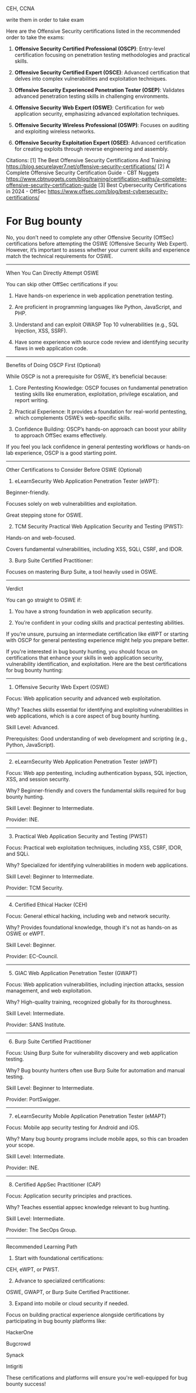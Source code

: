 
CEH, CCNA


write them in order to take exam

Here are the Offensive Security certifications listed in the recommended order to take the exams:

1. **Offensive Security Certified Professional (OSCP)**: Entry-level certification focusing on penetration testing methodologies and practical skills.

2. **Offensive Security Certified Expert (OSCE)**: Advanced certification that delves into complex vulnerabilities and exploitation techniques.

3. **Offensive Security Experienced Penetration Tester (OSEP)**: Validates advanced penetration testing skills in challenging environments.

4. **Offensive Security Web Expert (OSWE)**: Certification for web application security, emphasizing advanced exploitation techniques.

5. **Offensive Security Wireless Professional (OSWP)**: Focuses on auditing and exploiting wireless networks.

6. **Offensive Security Exploitation Expert (OSEE)**: Advanced certification for creating exploits through reverse engineering and assembly.

Citations:
[1] The Best Offensive Security Certifications And Training https://blog.securelayer7.net/offensive-security-certifications/
[2] A Complete Offensive Security Certification Guide - CBT Nuggets https://www.cbtnuggets.com/blog/training/certification-paths/a-complete-offensive-security-certification-guide
[3] Best Cybersecurity Certifications in 2024 - OffSec https://www.offsec.com/blog/best-cybersecurity-certifications/







# For Bug bounty 

No, you don’t need to complete any other Offensive Security (OffSec) certifications before attempting the OSWE (Offensive Security Web Expert). However, it’s important to assess whether your current skills and experience match the technical requirements for OSWE.


---

When You Can Directly Attempt OSWE

You can skip other OffSec certifications if you:

1. Have hands-on experience in web application penetration testing.


2. Are proficient in programming languages like Python, JavaScript, and PHP.


3. Understand and can exploit OWASP Top 10 vulnerabilities (e.g., SQL Injection, XSS, SSRF).


4. Have some experience with source code review and identifying security flaws in web application code.




---

Benefits of Doing OSCP First (Optional)

While OSCP is not a prerequisite for OSWE, it’s beneficial because:

1. Core Pentesting Knowledge: OSCP focuses on fundamental penetration testing skills like enumeration, exploitation, privilege escalation, and report writing.


2. Practical Experience: It provides a foundation for real-world pentesting, which complements OSWE’s web-specific skills.


3. Confidence Building: OSCP’s hands-on approach can boost your ability to approach OffSec exams effectively.



If you feel you lack confidence in general pentesting workflows or hands-on lab experience, OSCP is a good starting point.


---

Other Certifications to Consider Before OSWE (Optional)

1. eLearnSecurity Web Application Penetration Tester (eWPT):

Beginner-friendly.

Focuses solely on web vulnerabilities and exploitation.

Great stepping stone for OSWE.



2. TCM Security Practical Web Application Security and Testing (PWST):

Hands-on and web-focused.

Covers fundamental vulnerabilities, including XSS, SQLi, CSRF, and IDOR.



3. Burp Suite Certified Practitioner:

Focuses on mastering Burp Suite, a tool heavily used in OSWE.





---

Verdict

You can go straight to OSWE if:

1. You have a strong foundation in web application security.


2. You’re confident in your coding skills and practical pentesting abilities.



If you’re unsure, pursuing an intermediate certification like eWPT or starting with OSCP for general pentesting experience might help you prepare better.










If you're interested in bug bounty hunting, you should focus on certifications that enhance your skills in web application security, vulnerability identification, and exploitation. Here are the best certifications for bug bounty hunting:


---

1. Offensive Security Web Expert (OSWE)

Focus: Web application security and advanced web exploitation.

Why? Teaches skills essential for identifying and exploiting vulnerabilities in web applications, which is a core aspect of bug bounty hunting.

Skill Level: Advanced.

Prerequisites: Good understanding of web development and scripting (e.g., Python, JavaScript).



---

2. eLearnSecurity Web Application Penetration Tester (eWPT)

Focus: Web app pentesting, including authentication bypass, SQL injection, XSS, and session security.

Why? Beginner-friendly and covers the fundamental skills required for bug bounty hunting.

Skill Level: Beginner to Intermediate.

Provider: INE.



---

3. Practical Web Application Security and Testing (PWST)

Focus: Practical web exploitation techniques, including XSS, CSRF, IDOR, and SQLi.

Why? Specialized for identifying vulnerabilities in modern web applications.

Skill Level: Beginner to Intermediate.

Provider: TCM Security.



---

4. Certified Ethical Hacker (CEH)

Focus: General ethical hacking, including web and network security.

Why? Provides foundational knowledge, though it's not as hands-on as OSWE or eWPT.

Skill Level: Beginner.

Provider: EC-Council.



---

5. GIAC Web Application Penetration Tester (GWAPT)

Focus: Web application vulnerabilities, including injection attacks, session management, and web exploitation.

Why? High-quality training, recognized globally for its thoroughness.

Skill Level: Intermediate.

Provider: SANS Institute.



---

6. Burp Suite Certified Practitioner

Focus: Using Burp Suite for vulnerability discovery and web application testing.

Why? Bug bounty hunters often use Burp Suite for automation and manual testing.

Skill Level: Beginner to Intermediate.

Provider: PortSwigger.



---

7. eLearnSecurity Mobile Application Penetration Tester (eMAPT)

Focus: Mobile app security testing for Android and iOS.

Why? Many bug bounty programs include mobile apps, so this can broaden your scope.

Skill Level: Intermediate.

Provider: INE.



---

8. Certified AppSec Practitioner (CAP)

Focus: Application security principles and practices.

Why? Teaches essential appsec knowledge relevant to bug hunting.

Skill Level: Intermediate.

Provider: The SecOps Group.



---

Recommended Learning Path

1. Start with foundational certifications:

CEH, eWPT, or PWST.



2. Advance to specialized certifications:

OSWE, GWAPT, or Burp Suite Certified Practitioner.



3. Expand into mobile or cloud security if needed.



Focus on building practical experience alongside certifications by participating in bug bounty platforms like:

HackerOne

Bugcrowd

Synack

Intigriti


These certifications and platforms will ensure you're well-equipped for bug bounty success!

